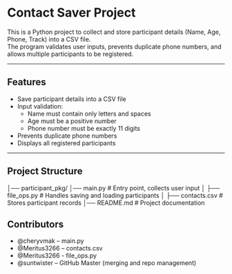 #  Contact Saver Project

This is a Python project to collect and store participant details (Name, Age, Phone, Track) into a CSV file.  
The program validates user inputs, prevents duplicate phone numbers, and allows multiple participants to be registered.  

---

##  Features
- Save participant details into a CSV file
- Input validation:
  - Name must contain only letters and spaces
  - Age must be a positive number
  - Phone number must be exactly 11 digits
- Prevents duplicate phone numbers
- Displays all registered participants

---

##  Project Structure

│── participant_pkg/
│── main.py # Entry point, collects user input
│ ├── file_ops.py # Handles saving and loading participants
│ ├── contacts.csv # Stores participant records
│── README.md # Project documentation

## Contributors
- @cheryvmak – main.py
- @Meritus3266 – contacts.csv
- @Meritus3266 - file_ops.py
- @suntwister – GitHub Master (merging and repo management)
